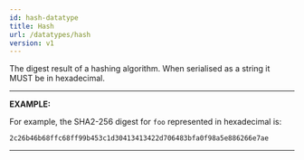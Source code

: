 ```yaml
---
id: hash-datatype
title: Hash
url: /datatypes/hash
version: v1
---
```


The digest result of a hashing algorithm. When serialised as a string it MUST
be in hexadecimal.

***
**EXAMPLE:**

For example, the SHA2-256 digest for `foo` represented in hexadecimal is:

```
2c26b46b68ffc68ff99b453c1d30413413422d706483bfa0f98a5e886266e7ae
```

***
